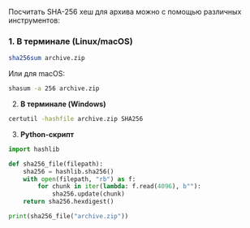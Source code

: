 Посчитать SHA-256 хеш для архива можно с помощью различных инструментов:

### 1. **В терминале (Linux/macOS)**

```sh
sha256sum archive.zip
```

Или для macOS:
```sh
shasum -a 256 archive.zip
```

2. **В терминале (Windows)**
```sh
certutil -hashfile archive.zip SHA256
```

3. **Python-скрипт**
```python
import hashlib

def sha256_file(filepath):
    sha256 = hashlib.sha256()
    with open(filepath, "rb") as f:
        for chunk in iter(lambda: f.read(4096), b""):
            sha256.update(chunk)
    return sha256.hexdigest()

print(sha256_file("archive.zip"))
```